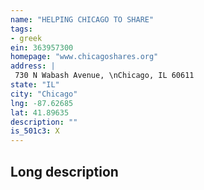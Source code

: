 ```yaml
---
name: "HELPING CHICAGO TO SHARE"
tags:
- greek
ein: 363957300
homepage: "www.chicagoshares.org"
address: |
 730 N Wabash Avenue, \nChicago, IL 60611
state: "IL"
city: "Chicago"
lng: -87.62685
lat: 41.89635
description: ""
is_501c3: X
---
```


## Long description


